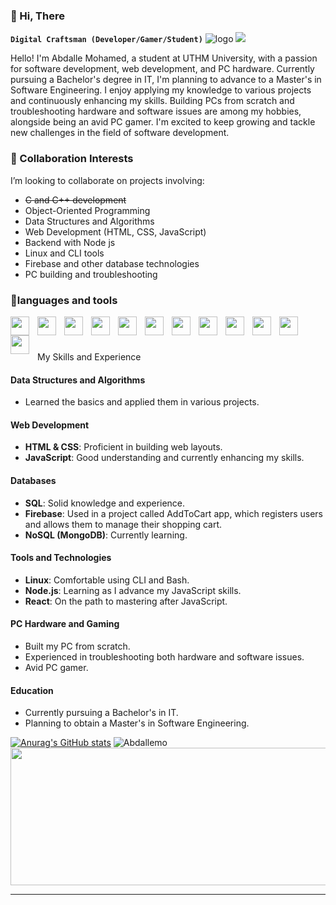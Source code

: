 ### 👋 Hi, There
**`Digital Craftsman (Developer/Gamer/Student)`**
![logo](https://user-images.githubusercontent.com/90236635/232446433-d5540fa2-fe28-4bb8-b929-cdb51fe61336.gif)
![](https://komarev.com/ghpvc/?username=Abdalle-mohamed&base=120&abbreviated=true)

Hello! I'm Abdalle Mohamed, a student at UTHM University, with a passion for software development, 
web development, and PC hardware. Currently pursuing a Bachelor's degree in IT, I'm planning to advance to a Master's 
in Software Engineering. I enjoy applying my knowledge to various projects and continuously enhancing my skills. 
Building PCs from scratch and troubleshooting hardware and software issues are among my hobbies, alongside being an avid PC gamer.
I'm excited to keep growing and tackle new challenges in the field of software development.

### 💞️ Collaboration Interests
I’m looking to collaborate on projects involving:

- ~~C and C++ development~~
- Object-Oriented Programming
- Data Structures and Algorithms
- Web Development (HTML, CSS, JavaScript)
- Backend with Node js 
- Linux and CLI tools
- Firebase and other database technologies
- PC building and troubleshooting
  
### 🧰languages and tools


<img src="https://cdn.jsdelivr.net/gh/devicons/devicon@latest/icons/javascript/javascript-original.svg" width="30px" style="padding-right:10px;" align="left"/>
<img src="https://cdn.jsdelivr.net/gh/devicons/devicon@latest/icons/cplusplus/cplusplus-original.svg" width="30px" style="padding-right:10px;" align="left" />
<img src="https://cdn.jsdelivr.net/gh/devicons/devicon@latest/icons/c/c-original.svg" width="30px" style="padding-right:10px;" align="left" /> 
<img src="https://cdn.jsdelivr.net/gh/devicons/devicon@latest/icons/html5/html5-original.svg" width="30px" style="padding-right:10px;" align="left" /> 
<img src="https://cdn.jsdelivr.net/gh/devicons/devicon@latest/icons/css3/css3-original.svg" width="30px" style="padding-right:10px;" align="left" />  
<img src="https://cdn.jsdelivr.net/gh/devicons/devicon@latest/icons/bash/bash-original.svg" width="30px" style="padding-right:10px;" align="left" /> 
<img src="https://cdn.jsdelivr.net/gh/devicons/devicon@latest/icons/react/react-original-wordmark.svg" width="30px" style="padding-right:10px;" align="left" />
<img src="https://cdn.jsdelivr.net/gh/devicons/devicon@latest/icons/linux/linux-original.svg" width="30px" style="padding-right:10px;" align="left" />
<img src="https://cdn.jsdelivr.net/gh/devicons/devicon@latest/icons/java/java-original-wordmark.svg" width="30px" style="padding-right:10px;" align="left" />
<img src="https://cdn.jsdelivr.net/gh/devicons/devicon@latest/icons/firebase/firebase-original-wordmark.svg" width="30px" style="padding-right:10px;" align="left" />
<img src="https://cdn.jsdelivr.net/gh/devicons/devicon@latest/icons/mongodb/mongodb-original.svg" width="30px" style="padding-right:40px;" align="left" />
<img src="https://cdn.jsdelivr.net/gh/devicons/devicon@latest/icons/python/python-original.svg" width="30px" style="padding-right:10px;" align="left" />      
<br>

# 
          

<!--details-->
  <summary>My Skills and Experience</summary>
  
  #### Data Structures and Algorithms
  - Learned the basics and applied them in various projects.

  #### Web Development
  - **HTML & CSS**: Proficient in building web layouts.
  - **JavaScript**: Good understanding and currently enhancing my skills.

  #### Databases
  - **SQL**: Solid knowledge and experience.
  - **Firebase**: Used in a project called AddToCart app, which registers users and allows them to manage their shopping cart.
  - **NoSQL (MongoDB)**: Currently learning.

  #### Tools and Technologies
  - **Linux**: Comfortable using CLI and Bash.
  - **Node.js**: Learning as I advance my JavaScript skills.
  - **React**: On the path to mastering after JavaScript.

  #### PC Hardware and Gaming
  - Built my PC from scratch.
  - Experienced in troubleshooting both hardware and software issues.
  - Avid PC gamer.

  #### Education
  - Currently pursuing a Bachelor's in IT.
  - Planning to obtain a Master's in Software Engineering.

[![Anurag's GitHub stats](https://github-readme-stats.vercel.app/api?username=Abdallemo&show_icons=true&theme=gruvbox)](https://github.com/Abdallemo/github-readme-stats)
<img  src="https://github-readme-stats.vercel.app/api/top-langs?username=Abdallemo&langs_count=5&show_icons=true&locale=en&layout=donut&theme=gruvbox&size_weight=1&count_weight=0" alt="Abdallemo" />
<img width="800" height="220" src="https://streak-stats.demolab.com?user=Abdallemo&theme=highcontrast&hide_border=true&border_radius=5&card_width=800">
<!--/details-->

---
